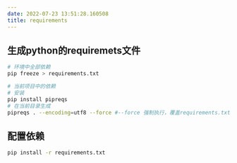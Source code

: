 ```yaml
---
date: 2022-07-23 13:51:28.160508
title: requirements
---
```

## 生成python的requiremets文件

```bash
# 环境中全部依赖
pip freeze > requirements.txt

# 当前项目中的依赖
# 安装
pip install pipreqs
# 在当前目录生成
pipreqs . --encoding=utf8 --force #--force 强制执行，覆盖requirements.txt
```

## 配置依赖

```bash
pip install -r requirements.txt
```

